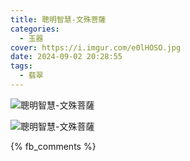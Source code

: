 ```yaml
---
title: 聰明智慧-文殊菩薩
categories:
  - 玉器
cover: https://i.imgur.com/e0lHOSO.jpg
date: 2024-09-02 20:28:55
tags:
  - 翡翠
---
```


![聰明智慧-文殊菩薩](https://i.imgur.com/e0lHOSO.jpg)

![聰明智慧-文殊菩薩](https://i.imgur.com/NxiGJua.jpg)

{% fb_comments %}
